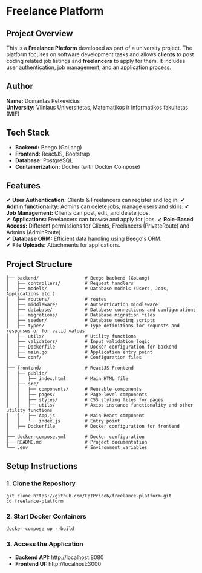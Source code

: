 # Freelance Platform

## Project Overview

This is a **Freelance Platform** developed as part of a university project. The platform focuses on software development tasks and allows **clients** to post coding related job listings and **freelancers** to apply for them. It includes user authentication, job management, and an application process.

## Author

**Name:** Domantas Petkevičius  
**University:** Vilniaus Universitetas, Matematikos ir Informatikos fakultetas (MIF)

## Tech Stack

- **Backend:** Beego (GoLang)
- **Frontend:** ReactJS, Bootstrap
- **Database:** PostgreSQL
- **Containerization:** Docker (with Docker Compose)

## Features

✔ **User Authentication:** Clients & Freelancers can register and log in.
✔ **Admin functionality:** Admins can delete jobs, manage users and skills.
✔ **Job Management:** Clients can post, edit, and delete jobs.  
✔ **Applications:** Freelancers can browse and apply for jobs.
✔ **Role-Based Access:** Different permissions for Clients, Freelancers (PrivateRoute) and Admins (AdminRoute).  
✔ **Database ORM:** Efficient data handling using Beego's ORM.  
✔ **File Uploads:** Attachments for applications.

## Project Structure

```
├── backend/                 # Beego backend (GoLang)
│   ├── controllers/         # Request handlers
│   ├── models/              # Database models (Users, Jobs, Applications etc.)
│   ├── routers/             # routes
│   ├── middleware/          # Authentication middleware
│   ├── database/            # Database connections and configurations
│   ├── migrations/          # Database migration files
│   ├── seeder/              # Database seeding scripts
│   ├── types/               # Type definitions for requests and responses or for valid values
│   ├── utils/               # Utility functions
│   ├── validators/          # Input validation logic
│   ├── Dockerfile           # Docker configuration for backend
│   ├── main.go              # Application entry point
│   └── conf/                # Configuration files
│
├── frontend/                # ReactJS Frontend
│   ├── public/
│   │   ├── index.html       # Main HTML file
│   ├── src/
│   │   ├── components/      # Reusable components
│   │   ├── pages/           # Page-level components
│   │   ├── styles/          # CSS styling files for pages
│   │   ├── utils/           # Axios instance functionality and other utility functions
│   │   ├── App.js           # Main React component
│   │   └── index.js         # Entry point
│   ├── Dockerfile           # Docker configuration for frontend
│
├── docker-compose.yml       # Docker configuration
├── README.md                # Project documentation
└── .env                     # Environment variables
```

## Setup Instructions

### 1. Clone the Repository

```
git clone https://github.com/CptPrice6/freelance-platform.git
cd freelance-platform
```

### 2. Start Docker Containers

```
docker-compose up --build
```

### 3. Access the Application

- **Backend API:** http://localhost:8080
- **Frontend UI:** http://localhost:3000
